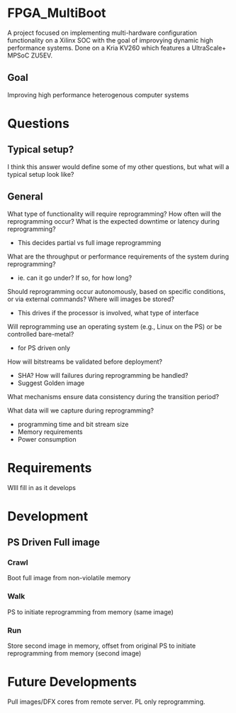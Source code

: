 # FPGA_MultiBoot
A project focused on implementing multi-hardware configuration functionality on a Xilinx SOC with the goal of improvying dynamic high performance systems.
Done on a Kria KV260 which features a UltraScale+ MPSoC ZU5EV.

## Goal 
Improving high performance heterogenous computer systems

# Questions
## Typical setup?
I think this answer would define some of my other questions, but what will a typical setup look like?

## General
What type of functionality will require reprogramming?
How often will the reprogramming occur? 
What is the expected downtime or latency during reprogramming?
 - This decides partial vs full image reprogramming

What are the throughput or performance requirements of the system during reprogramming?
 - ie. can it go under? If so, for how long?

Should reprogramming occur autonomously, based on specific conditions, or via external commands? 
Where will images be stored?
 - This drives if the processor is involved, what type of interface

Will reprogramming use an operating system (e.g., Linux on the PS) or be controlled bare-metal?
 - for PS driven only

How will bitstreams be validated before deployment?
 - SHA?
How will failures during reprogramming be handled?
 - Suggest Golden image
   
What mechanisms ensure data consistency during the transition period?

What data will we capture during reprogramming?
 - programming time and bit stream size
 - Memory requirements
 - Power consumption

# Requirements
WIll fill in as it develops

# Development
## PS Driven Full image
### Crawl
Boot full image from non-violatile memory

### Walk
PS to initiate reprogramming from memory (same image)

### Run
Store second image in memory, offset from original
PS to initiate reprogramming from memory (second image)

# Future Developments
Pull images/DFX cores from remote server.
PL only reprogramming.
